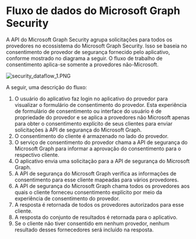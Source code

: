 # <a name="microsoft-graph-security-data-flow"></a>Fluxo de dados do Microsoft Graph Security

A API do Microsoft Graph Security agrupa solicitações para todos os provedores no ecossistema do Microsoft Graph Security. Isso se baseia no consentimento de provedor de segurança fornecido pelo aplicativo, conforme mostrado no diagrama a seguir. O fluxo de trabalho de consentimento aplica-se somente a provedores não-Microsoft.

![security_dataflow_1.PNG](./images/security_dataflow_1.png)

A seguir, uma descrição do fluxo:

1. O usuário do aplicativo faz login no aplicativo do provedor para visualizar o formulário de consentimento do provedor. Esta experiência de formulário de consentimento ou interface do usuário é de propriedade do provedor e se aplica a provedores não Microsoft apenas para obter o consentimento explícito de seus clientes para enviar solicitações à API de segurança do Microsoft Graph.
2. O consentimento do cliente é armazenado no lado do provedor.
3. O serviço de consentimento do provedor chama a API de segurança do Microsoft Graph para informar a aprovação do consentimento para o respectivo cliente.
4. O aplicativo envia uma solicitação para a API de segurança do Microsoft Graph.
5. A API de segurança do Microsoft Graph verifica as informações de consentimento para esse cliente mapeadas para vários provedores.
6. A API de segurança do Microsoft Graph chama todos os provedores aos quais o cliente forneceu consentimento explícito por meio da experiência de consentimento do provedor.
7. A resposta é retornada de todos os provedores autorizados para esse cliente.
8. A resposta do conjunto de resultados é retornada para o aplicativo.
9. Se o cliente não tiver consentido em nenhum provedor, nenhum resultado desses fornecedores será incluído na resposta.
